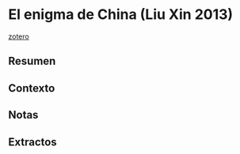 # El enigma de China (Liu Xin 2013)
[zotero](zotero://select/items/@xin2013)

## Resumen


## Contexto

## Notas

## Extractos

